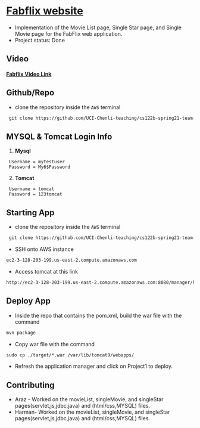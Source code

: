 #  [Fabflix website](http://3.128.203.199:8080/Project1/)

* Implementation of the Movie List page, Single Star page, and Single Movie page for the FabFlix web application.
* Project status: Done

## Video
#### [Fabflix Video Link](https://youtu.be/jgGGhv3XUOg)

## Github/Repo
* clone the repository inside the `AWS` terminal

```html
 git clone https://github.com/UCI-Chenli-teaching/cs122b-spring21-team-57.git
```
## MYSQL & Tomcat Login Info
1. **Mysql**
```
 Username = mytestuser
 Password = My6$Password
```
2. **Tomcat**
```
 Username = tomcat
 Password = 123tomcat
```
## Starting App
* clone the repository inside the `AWS` terminal

```html
 git clone https://github.com/UCI-Chenli-teaching/cs122b-spring21-team-57.git
```

* SSH onto AWS instance

```html
ec2-3-128-203-199.us-east-2.compute.amazonaws.com
```
* Access tomcat at this link
```html
http://ec2-3-128-203-199.us-east-2.compute.amazonaws.com:8080/manager/html
```
## Deploy App
* Inside the repo that contains the pom.xml, build the war file with the command
```html
mvn package
```
* Copy war file with the command
```html
sudo cp ./target/*.war /var/lib/tomcat9/webapps/
```
* Refresh the application manager and click on Project1 to deploy.


## Contributing
* Araz - Worked on the movieList, singleMovie, and singleStar pages(servlet,js,jdbc,java) and (html/css,MYSQL) files.  
* Harman- Worked on the movieList, singleMovie, and singleStar pages(servlet,js,jdbc,java) and (html/css,MYSQL) files. 
